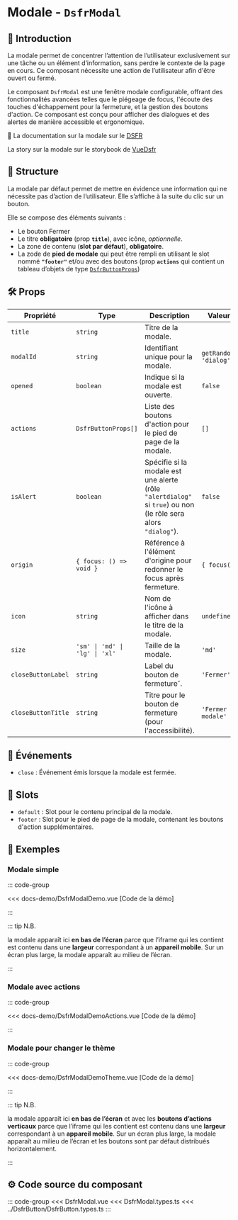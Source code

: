 # Modale - `DsfrModal`

## 🌟 Introduction

La modale permet de concentrer l’attention de l’utilisateur exclusivement sur une tâche ou un élément d’information, sans perdre le contexte de la page en cours. Ce composant nécessite une action de l’utilisateur afin d'être ouvert ou fermé.

Le composant `DsfrModal` est une fenêtre modale configurable, offrant des fonctionnalités avancées telles que le piégeage de focus, l'écoute des touches d'échappement pour la fermeture, et la gestion des boutons d'action. Ce composant est conçu pour afficher des dialogues et des alertes de manière accessible et ergonomique.

🏅 La documentation sur la modale sur le [DSFR](https://www.systeme-de-design.gouv.fr/elements-d-interface/composants/modale/)

<VIcon name="vi-file-type-storybook" /> La story sur la modale sur le storybook de [VueDsfr](https://storybook.vue-ds.fr/?path=/docs/composants-dsfrmodal--docs)

## 📐 Structure

La modale par défaut permet de mettre en évidence une information qui ne nécessite pas d’action de l’utilisateur. Elle s’affiche à la suite du clic sur un bouton.

Elle se compose des éléments suivants :

- Le bouton Fermer
- Le titre **obligatoire** (prop **`title`**), avec icône, *optionnelle*.
- La zone de contenu (**slot par défaut**), **obligatoire**.
- La zode de **pied de modale** qui peut être rempli en utilisant le slot nommé **`"footer"`** et/ou avec des boutons (prop **`actions`** qui contient un tableau d’objets de type [`DsfrButtonProps`](/types#dsfrbutton-et-dsfrbuttongroup))

## 🛠️ Props

| Propriété            | Type                           | Description                                                                                                    | Valeur par défaut                                              | Obligatoire  |
|----------------------|--------------------------------|----------------------------------------------------------------------------------------------------------------|----------------------------------------------------------------|--------------|
| `title`              | `string`                       | Titre de la modale.                                                                                            |                                                                | ✅            |
| `modalId`            | `string`                       | Identifiant unique pour la modale.                                                                             | `getRandomId('modal', 'dialog')`                               |              |
| `opened`             | `boolean`                      | Indique si la modale est ouverte.                                                                              | `false`                                                        |              |
| `actions`            | `DsfrButtonProps[]`            | Liste des boutons d'action pour le pied de page de la modale.                                                  | `[]`                                                           |              |
| `isAlert`            | `boolean`                      | Spécifie si la modale est une alerte (rôle `"alertdialog"` si `true`) ou non (le rôle sera  alors `"dialog"`). | `false`                                                        |              |
| `origin`             | `{ focus: () => void }`        | Référence à l'élément d'origine pour redonner le focus après fermeture.                                        | `{ focus() {} }`                                               |              |
| `icon`               | `string`                       | Nom de l'icône à afficher dans le titre de la modale.                                                          | `undefined`                                                    |              |
| `size`               | `'sm' \| 'md' \| 'lg' \| 'xl'` | Taille de la modale.                                                                                           | `'md'`                                                         |              |
| `closeButtonLabel`   | `string`                       | Label du bouton de fermeture˘.                                                                                 | `'Fermer'`                                                     |              |
| `closeButtonTitle`   | `string`                       | Titre pour le bouton de fermeture (pour l'accessibilité).                                                      | `'Fermer la fenêtre modale'`                                   |              |

## 📡 Événements

- `close` : Événement émis lorsque la modale est fermée.

## 🧩 Slots

- `default` : Slot pour le contenu principal de la modale.
- `footer` : Slot pour le pied de page de la modale, contenant les boutons d'action supplémentaires.

## 📝 Exemples

### Modale simple

::: code-group

<Story data-title="Démo" min-h="300px">
  <DsfrModalDemo />
</Story>

<<< docs-demo/DsfrModalDemo.vue [Code de la démo]

:::

::: tip N.B.

la modale apparaît ici **en bas de l’écran** parce que l’iframe qui les contient est contenu dans une **largeur** correspondant à un **appareil mobile**. Sur un écran plus large, la modale apparaît au milieu de l’écran.

:::

### Modale avec actions

::: code-group

<Story data-title="Démo" min-h="400px">
  <DsfrModalDemoActions />
</Story>

<<< docs-demo/DsfrModalDemoActions.vue [Code de la démo]

:::

### Modale pour changer le thème

::: code-group

<Story data-title="Démo" min-h="600px">
  <DsfrModalDemoTheme />
</Story>

<<< docs-demo/DsfrModalDemoTheme.vue [Code de la démo]

:::

::: tip N.B.

la modale apparaît ici **en bas de l’écran** et avec les **boutons d’actions verticaux** parce que l’iframe qui les contient est contenu dans une **largeur** correspondant à un **appareil mobile**. Sur un écran plus large, la modale apparaît au milieu de l’écran et les boutons sont par défaut distribués horizontalement.

:::

## ⚙️ Code source du composant

::: code-group
<<< DsfrModal.vue
<<< DsfrModal.types.ts
<<< ../DsfrButton/DsfrButton.types.ts
:::

<script setup lang="ts">
import DsfrModalDemo from './docs-demo/DsfrModalDemo.vue'
import DsfrModalDemoActions from './docs-demo/DsfrModalDemoActions.vue'
import DsfrModalDemoTheme from './docs-demo/DsfrModalDemoTheme.vue'
</script>
